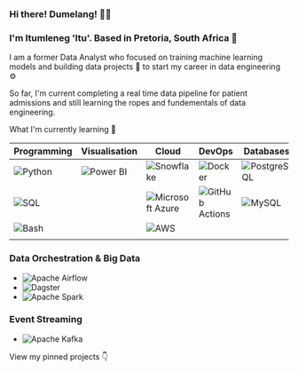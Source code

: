 ### Hi there! Dumelang! 👋🏽

### I'm Itumleneg 'Itu'. Based in Pretoria, South Africa 📍

I am a former Data Analyst who focused on training machine learning models and building data projects 📝 to start my career in data engineering ⚙️

So far, I'm current completing a real time data pipeline for patient admissions and still learning the ropes and fundementals of data
engineering.

What I'm currently learning 🧠

| Programming | Visualisation | Cloud          | DevOps        | Databases  |
| ----------- | ------------- | -------------- | --------------|------------|
| ![Python](https://img.shields.io/badge/Python-3776AB?style=flat-square&logo=python&logoColor=white)     | ![Power BI](https://img.shields.io/badge/power-bi-yellow?logoColor=yellow&labelColor=yellow&color=black) | ![Snowflake](https://img.shields.io/badge/Snowflake-29B5E8?logo=snowflake&logoColor=fff&style=flat) | ![Docker](https://img.shields.io/badge/Docker-2496ED?logo=docker&logoColor=fff&style=flat)        | ![PostgreSQL](https://img.shields.io/badge/PostgreSQL-4169E1?logo=postgresql&logoColor=fff&style=flat) |
| ![SQL](https://img.shields.io/badge/SQL-003B57?style=flat-square&logo=sqlite&logoColor=white) | | ![Microsoft Azure](https://img.shields.io/badge/Microsoft_Azure-0089D6?style=for-the-badge&logo=microsoft-azure&logoColor=white) | ![GitHub Actions](https://img.shields.io/badge/GitHub-181717?logo=github&logoColor=fff&style=flat) | ![MySQL](https://img.shields.io/badge/MySQL-4479A1?logo=mysql&logoColor=fff&style=flat) |
| ![Bash](https://img.shields.io/badge/Bash-4EAA25?style=flat-square&logo=gnubash&logoColor=white) | | ![AWS](https://img.shields.io/badge/Amazon_AWS-232F3E?style=for-the-badge&logo=amazon-aws&logoColor=white) | | |
|               |               |                |               |            |

### Data Orchestration & Big Data
- ![Apache Airflow](https://img.shields.io/badge/Apache%20Airflow-017CEE?logo=apacheairflow&logoColor=fff&style=flat)
- ![Dagster](https://img.shields.io/badge/Dagster-31C2C9?style=flat-square&logo=dagster&logoColor=white)
- ![Apache Spark](https://img.shields.io/badge/Apache%20Spark-E25A1C?logo=apachespark&logoColor=fff&style=flat)

### Event Streaming
- ![Apache Kafka](https://img.shields.io/badge/Apache%20Kafka-231F20?logo=apachekafka&logoColor=fff&style=flat)

View my pinned projects 👇
